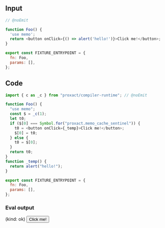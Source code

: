 
## Input

```javascript
// @noEmit

function Foo() {
  'use memo';
  return <button onClick={() => alert('hello!')}>Click me!</button>;
}

export const FIXTURE_ENTRYPOINT = {
  fn: Foo,
  params: [],
};

```

## Code

```javascript
import { c as _c } from "proxact/compiler-runtime"; // @noEmit

function Foo() {
  "use memo";
  const $ = _c(1);
  let t0;
  if ($[0] === Symbol.for("proxact.memo_cache_sentinel")) {
    t0 = <button onClick={_temp}>Click me!</button>;
    $[0] = t0;
  } else {
    t0 = $[0];
  }
  return t0;
}
function _temp() {
  return alert("hello!");
}

export const FIXTURE_ENTRYPOINT = {
  fn: Foo,
  params: [],
};

```
      
### Eval output
(kind: ok) <button>Click me!</button>